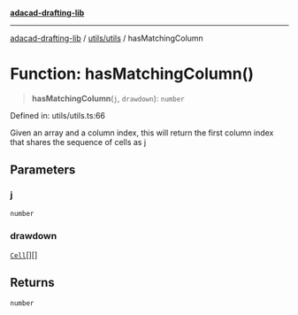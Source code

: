 [**adacad-drafting-lib**](../../../README.md)

***

[adacad-drafting-lib](../../../modules.md) / [utils/utils](../README.md) / hasMatchingColumn

# Function: hasMatchingColumn()

> **hasMatchingColumn**(`j`, `drawdown`): `number`

Defined in: utils/utils.ts:66

Given an array and a column index, this will return the first column index that shares
the sequence of cells as j

## Parameters

### j

`number`

### drawdown

[`Cell`](../../../objects/datatypes/interfaces/Cell.md)[][]

## Returns

`number`
